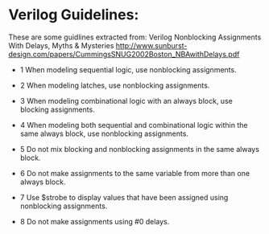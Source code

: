 Verilog Guidelines:
===================

These are some guidlines extracted from: Verilog Nonblocking Assignments With Delays,
Myths & Mysteries
http://www.sunburst-design.com/papers/CummingsSNUG2002Boston_NBAwithDelays.pdf


* 1 When modeling sequential logic, use nonblocking assignments.

* 2 When modeling latches, use nonblocking assignments.

* 3 When modeling combinational logic with an always block, use blocking
assignments.

* 4 When modeling both sequential and combinational logic within the same always
block, use nonblocking assignments.

* 5 Do not mix blocking and nonblocking assignments in the same always block.

* 6 Do not make assignments to the same variable from more than one always block.

* 7 Use $strobe to display values that have been assigned using nonblocking
assignments.

* 8 Do not make assignments using #0 delays.


